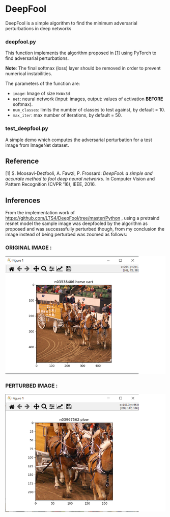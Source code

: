 # DeepFool
DeepFool is a simple algorithm to find the minimum adversarial perturbations in deep networks

### deepfool.py

This function implements the algorithm proposed in [[1]](http://arxiv.org/pdf/1511.04599) using PyTorch to find adversarial perturbations.

__Note__: The final softmax (loss) layer should be removed in order to prevent numerical instabilities.

The parameters of the function are:

- `image`: Image of size `HxWx3d`
- `net`: neural network (input: images, output: values of activation **BEFORE** softmax).
- `num_classes`: limits the number of classes to test against, by default = 10.
- `max_iter`: max number of iterations, by default = 50.

### test_deepfool.py

A simple demo which computes the adversarial perturbation for a test image from ImageNet dataset.

## Reference
[1] S. Moosavi-Dezfooli, A. Fawzi, P. Frossard:
*DeepFool: a simple and accurate method to fool deep neural networks*.  In Computer Vision and Pattern Recognition (CVPR ’16), IEEE, 2016.

## Inferences

From the implementation work of https://github.com/LTS4/DeepFool/tree/master/Python , using a pretraind resnet model the sample image was deepfooled by
the algorithm as proposed and was successsfully perturbed though, from my conclusion the image instead of being perturbed was zoomed as follows:

### ORIGINAL IMAGE :
![Original label =  n03538406 horse cart](https://github.com/Lagstill/IIIT-H/blob/main/deepfool/Paper%20Implementation/original.png?raw=true)

### PERTURBED IMAGE :
![Perturbed label =  n03967562 plow](https://github.com/Lagstill/IIIT-H/blob/main/deepfool/Paper%20Implementation/perturbed.png?raw=true)

